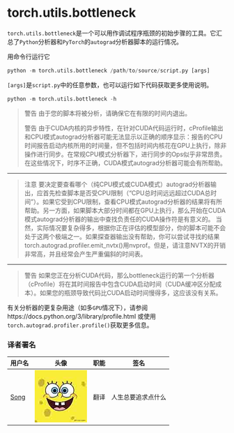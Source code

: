 # torch.utils.bottleneck

`torch.utils.bottleneck`是一个可以用作调试程序瓶颈的初始步骤的工具。它汇总了`Python`分析器和`PyTorch`的`autograd`分析器脚本的运行情况。

用命令行运行它

```py
python -m torch.utils.bottleneck /path/to/source/script.py [args]
```

`[args]`是`script.py`中的任意参数，也可以运行如下代码获取更多使用说明。

```py
python -m torch.utils.bottleneck -h
```

> 警告 由于您的脚本将被分析，请确保它在有限的时间内退出。
> 
> 警告 由于CUDA内核的异步特性，在针对CUDA代码运行时，cProfile输出和CPU模式autograd分析器可能无法显示以正确的顺序显示：报告的CPU时间报告启动内核所用的时间量，但不包括时间内核花在GPU上执行，除非操作进行同步。在常规CPU模式分析器下，进行同步的Ops似乎非常昂贵。在这些情况下，时序不正确，CUDA模式autograd分析器可能会有所帮助。

* * *

> 注意 要决定要查看哪个（纯CPU模式或CUDA模式）autograd分析器输出，应首先检查脚本是否受CPU限制（“CPU总时间远远超过CUDA总时间”）。如果它受到CPU限制，查看CPU模式autograd分析器的结果将有所帮助。另一方面，如果脚本大部分时间都在GPU上执行，那么开始在CUDA模式autograd分析器的输出中查找负责任的CUDA操作符是有意义的。 当然，实际情况要复杂得多，根据你正在评估的模型部分，你的脚本可能不会处于这两个极端之一。如果探查器输出没有帮助，你可以尝试寻找的结果torch.autograd.profiler.emit_nvtx()用nvprof。但是，请注意NVTX的开销非常高，并且经常会产生严重偏斜的时间表。

* * *

> 警告 如果您正在分析CUDA代码，那么bottleneck运行的第一个分析器（cProfile）将在其时间报告中包含CUDA启动时间（CUDA缓冲区分配成本）。如果您的瓶颈导致代码比CUDA启动时间慢得多，这应该没有关系。

有关分析器的更复杂用途（如多`GPU`情况下），请参阅https://docs.python.org/3/library/profile.html 或使用`torch.autograd.profiler.profile()`获取更多信息。

### 译者署名

| 用户名 | 头像 | 职能 | 签名 |
| --- | --- | --- | --- |
| [Song](https://ptorch.com) | ![](img/2018033000352689884.jpeg) | 翻译 | 人生总要追求点什么 |

